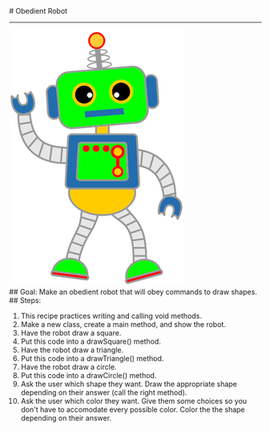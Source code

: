 
 <div id="recipeLeftColumn">
  # Obedient Robot
  <hr/>
  <img src="./robot.png"/>
  <div id="recipeGoal">
   ## Goal:
   Make an obedient robot that will obey commands to draw shapes.
  </div>
 </div>
 <div id="recipeRightColumn">
  <div id="recipeSteps">
   ## Steps:
   <ol id="stepList">
    <li>
     This recipe practices writing and calling void methods.
    </li>
    <li>
     Make a new class, create a main method, and show the robot.
    </li>
    <li>
     Have the robot draw a square.
    </li>
    <li>
     Put this code into a drawSquare() method.
    </li>
    <li>
     Have the robot draw a triangle.
    </li>
    <li>
     Put this code into a drawTriangle() method.
    </li>
    <li>
     Have the robot draw a circle.
    </li>
    <li>
     Put this code into a drawCircle() method.
    </li>
    <li>
     Ask the user which shape they want. Draw the appropriate shape depending on their answer (call the right method).
    </li>
    <li>
     Ask the user which color they want. Give them some choices so you don't have to accomodate every possible color. Color the the shape depending on their answer.
    </li>
   </ol>
  </div>
 </div>

